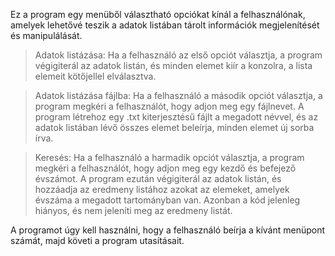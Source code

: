 Ez a program egy menüből választható opciókat kínál a felhasználónak, amelyek lehetővé teszik a adatok listában tárolt információk megjelenítését és manipulálását.

> Adatok listázása: Ha a felhasználó az első opciót választja, a program végigiterál az adatok listán, és minden elemet kiír a konzolra, a lista elemeit kötőjellel elválasztva.

> Adatok listázása fájlba: Ha a felhasználó a második opciót választja, a program megkéri a felhasználót, hogy adjon meg egy fájlnevet. A program létrehoz egy .txt kiterjesztésű fájlt a megadott névvel, és az adatok listában lévő összes elemet beleírja, minden elemet új sorba írva.

> Keresés: Ha a felhasználó a harmadik opciót választja, a program megkéri a felhasználót, hogy adjon meg egy kezdő és befejező évszámot. A program ezután végigiterál az adatok listán, és hozzáadja az eredmeny listához azokat az elemeket, amelyek évszáma a megadott tartományban van. Azonban a kód jelenleg hiányos, és nem jeleníti meg az eredmeny listát.

A programot úgy kell használni, hogy a felhasználó beírja a kívánt menüpont számát, majd követi a program utasításait.